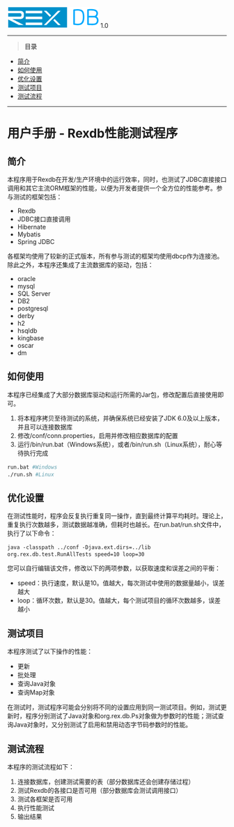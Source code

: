 ![](resource/logo.png) 1.0

----------

> **目录**

- [简介](#user-content-intro)
- [如何使用](#user-content-how)
- [优化设置](#user-content-conf)
- [测试项目](#user-content-project)
- [测试流程](#user-content-flow)

----------

# 用户手册 - Rexdb性能测试程序 #

## <div id="intro">简介</div> ##

本程序用于Rexdb在开发/生产环境中的运行效率，同时，也测试了JDBC直接接口调用和其它主流ORM框架的性能，以便为开发者提供一个全方位的性能参考。参与测试的框架包括：

- Rexdb
- JDBC接口直接调用
- Hibernate
- Mybatis
- Spring JDBC

各框架均使用了较新的正式版本，所有参与测试的框架均使用dbcp作为连接池。除此之外，本程序还集成了主流数据库的驱动，包括：

- oracle
- mysql
- SQL Server
- DB2
- postgresql
- derby
- h2
- hsqldb
- kingbase
- oscar
- dm

## <div id="how">如何使用</div> ##

本程序已经集成了大部分数据库驱动和运行所需的Jar包，修改配置后直接使用即可。

1. 将本程序拷贝至待测试的系统，并确保系统已经安装了JDK 6.0及以上版本，并且可以连接数据库
2. 修改/conf/conn.properties，启用并修改相应数据库的配置
3. 运行/bin/run.bat（Windows系统），或者/bin/run.sh（Linux系统），耐心等待执行完成

```bash
run.bat #Windows
./run.sh #Linux
```

## <div id="conf">优化设置</div> ##

在测试性能时，程序会反复执行重复同一操作，直到最终计算平均耗时。理论上，重复执行次数越多，测试数据越准确，但耗时也越长。在run.bat/run.sh文件中，执行了以下命令：

```
java -classpath ../conf -Djava.ext.dirs=../lib org.rex.db.test.RunAllTests speed=10 loop=30
```

您可以自行编辑该文件，修改以下的两项参数，以获取速度和误差之间的平衡：

- speed：执行速度，默认是10。值越大，每次测试中使用的数据量越小，误差越大
- loop：循环次数，默认是30。值越大，每个测试项目的循环次数越多，误差越小


## <div id="project">测试项目</div> ##

本程序测试了以下操作的性能：

- 更新
- 批处理
- 查询Java对象
- 查询Map对象

在测试时，测试程序可能会分别将不同的设置应用到同一测试项目。例如，测试更新时，程序分别测试了Java对象和org.rex.db.Ps对象做为参数时的性能；测试查询Java对象时，又分别测试了启用和禁用动态字节码参数时的性能。

## <div id="flow">测试流程</div> ##

本程序的测试流程如下：

1. 连接数据库，创建测试需要的表（部分数据库还会创建存储过程）
2. 测试Rexdb的各接口是否可用（部分数据库会测试调用接口）
3. 测试各框架是否可用
4. 执行性能测试
5. 输出结果
